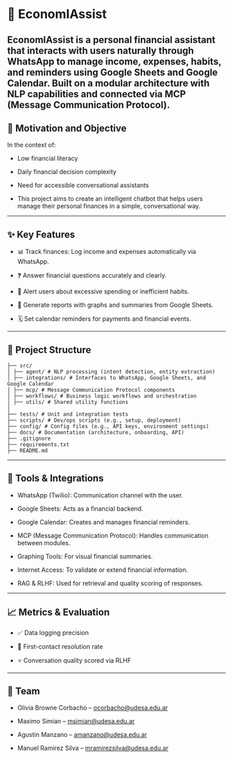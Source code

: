 # 🧠 EconomIAssist

EconomIAssist is a personal financial assistant that interacts with users naturally through WhatsApp to manage income, expenses, habits, and reminders using Google Sheets and Google Calendar. Built on a modular architecture with NLP capabilities and connected via MCP (Message Communication Protocol).
---

## 🎯 Motivation and Objective
In the context of:

* Low financial literacy

* Daily financial decision complexity

* Need for accessible conversational assistants

* This project aims to create an intelligent chatbot that helps users manage their personal finances in a simple, conversational way.

---

## ✨ Key Features
* 📊 Track finances: Log income and expenses automatically via WhatsApp.

* ❓ Answer financial questions accurately and clearly.

* 🚨 Alert users about excessive spending or inefficient habits.

* 🧾 Generate reports with graphs and summaries from Google Sheets.

* 🗓️ Set calendar reminders for payments and financial events.

---

## 📁 Project Structure

```
├── src/
│ ├── agent/ # NLP processing (intent detection, entity extraction)
│ ├── integrations/ # Interfaces to WhatsApp, Google Sheets, and Google Calendar
│ ├── mcp/ # Message Communication Protocol components
│ ├── workflows/ # Business logic workflows and orchestration
│ ├── utils/ # Shared utility functions
│
├── tests/ # Unit and integration tests
├── scripts/ # Dev/ops scripts (e.g., setup, deployment)
├── config/ # Config files (e.g., API keys, environment settings)
├── docs/ # Documentation (architecture, onboarding, API)
├── .gitignore
├── requirements.txt
├── README.md
```
---

## 🔌 Tools & Integrations
* WhatsApp (Twilio): Communication channel with the user.

* Google Sheets: Acts as a financial backend.

* Google Calendar: Creates and manages financial reminders.

* MCP (Message Communication Protocol): Handles communication between modules.

* Graphing Tools: For visual financial summaries.

* Internet Access: To validate or extend financial information.

* RAG & RLHF: Used for retrieval and quality scoring of responses.

---

## 📈 Metrics & Evaluation
* ✅ Data logging precision

* 🧠 First-contact resolution rate

* ⭐ Conversation quality scored via RLHF

---

## 👥 Team
* Olivia Browne Corbacho – ocorbacho@udesa.edu.ar

* Maximo Simian – msimian@udesa.edu.ar

* Agustin Manzano – amanzano@udesa.edu.ar

* Manuel Ramirez Silva – mramirezsilva@udesa.edu.ar

